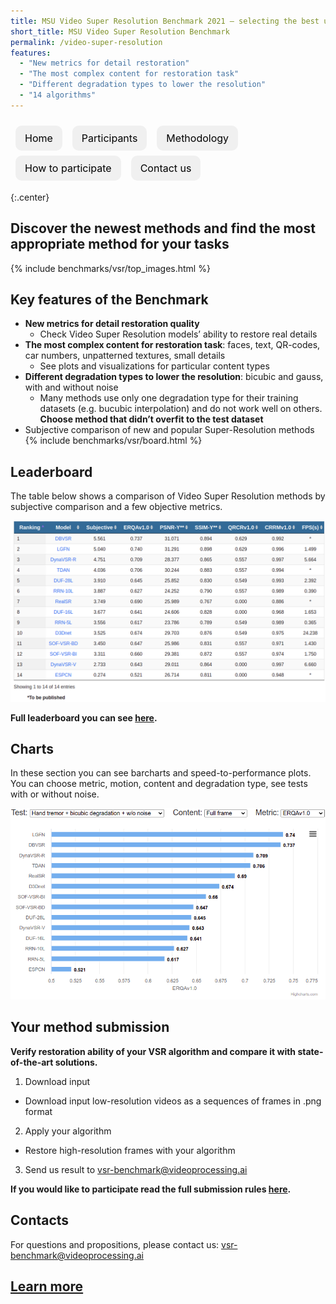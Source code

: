 ```yaml
---
title: MSU Video Super Resolution Benchmark 2021 — selecting the best upscaler
short_title: MSU Video Super Resolution Benchmark
permalink: /video-super-resolution
features:
  - "New metrics for detail restoration"
  - "The most complex content for restoration task"
  - "Different degradation types to lower the resolution"
  - "14 algorithms"
---
```



<style>
    .subproject-links {
        display: flex;
        flex-wrap: wrap;
        margin-top: 20px;
    }

    .subproject-links a {
        background-color: #f0f0f0;
        color: black;
        font-size: 16px;
        padding: 10px 15px;

        text-align: center;
        text-decoration: none;

        margin: 4px 8px;
        border-radius: 10px;
    }

    .subproject-links a:hover {
        background-color: #e0e0e0;
        text-decoration: none;
    }

</style>

<div class="subproject-links">
    <a href="/" class="button">Home</a>
    <a href="https://videoprocessing.ai/benchmarks/video-super-resolution-participants.html" class="button">Participants</a>
    <a href="https://videoprocessing.ai/benchmarks/video-super-resolution-methodology.html" class="button">Methodology</a>
    <a href="https://videoprocessing.ai/benchmarks/video-super-resolution.html#participate" class="button">How to participate</a>
    <a href="#contacts" class="button">Contact us</a>
</div>


{:.center}
## Discover the newest methods and find the most appropriate method for your tasks

{% include benchmarks/vsr/top_images.html %}

## Key features of the Benchmark


*   **New metrics for detail restoration quality**
    *   Check Video Super Resolution models’ ability to restore real details 
*   **The most complex content for restoration task**: faces, text, QR-codes, car numbers, unpatterned textures, small details
    *   See plots and visualizations for particular content types
*   **Different degradation types to lower the resolution**: bicubic and gauss, with and without noise 
    *   Many methods use only one degradation type for their training datasets (e.g. bucubic interpolation) and do not work well on others. **Choose method that didn’t overfit to the test dataset**
*   Subjective comparison of new and popular Super-Resolution methods
{% include benchmarks/vsr/board.html %}

## <span id="leaderboard"></span> Leaderboard

The table below shows a comparison of Video Super Resolution methods by subjective comparison and a few objective metrics.

<a href="https://videoprocessing.ai/benchmarks/video-super-resolution.html"><img src="/assets/img/benchmarks/vsr/leaderboard.png"></a>

**Full leaderboard you can see [here](https://videoprocessing.ai/benchmarks/video-super-resolution.html).**


## Charts
In these section you can see barcharts and speed-to-performance plots. You can choose metric, motion, content and degradation type, see tests with or without noise.

<a href="https://videoprocessing.ai/benchmarks/video-super-resolution.html"><img src="/assets/img/benchmarks/vsr/chart1.png"></a>


## <span id="participate"></span> Your method submission
**Verify restoration ability of your VSR algorithm and compare it with state-of-the-art solutions.**


1. Download input
* Download input low-resolution videos as a sequences of frames in .png format


2. Apply your algorithm
* Restore high-resolution frames with your algorithm

3. Send us result to  <vsr-benchmark@videoprocessing.ai>

**If you would like to participate read the full submission rules [here](https://videoprocessing.ai/benchmarks/video-super-resolution.html#participate).**

## Contacts

For questions and propositions, please contact us: <vsr-benchmark@videoprocessing.ai>



## [Learn more](https://videoprocessing.ai/benchmarks/video-super-resolution.html)